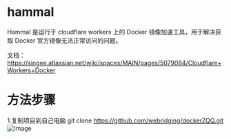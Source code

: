 # hammal

Hammal 是运行于 cloudflare workers 上的 Docker 镜像加速工具，用于解决获取 Docker 官方镜像无法正常访问的问题。

文档： https://singee.atlassian.net/wiki/spaces/MAIN/pages/5079084/Cloudflare+Workers+Docker 
# 方法步骤
1.复制项目到自己电脑
git clone https://github.com/webridging/dockerZQQ.git
![image](https://github.com/user-attachments/assets/a51d232e-638a-4454-9513-3a1e1997f3bf)

